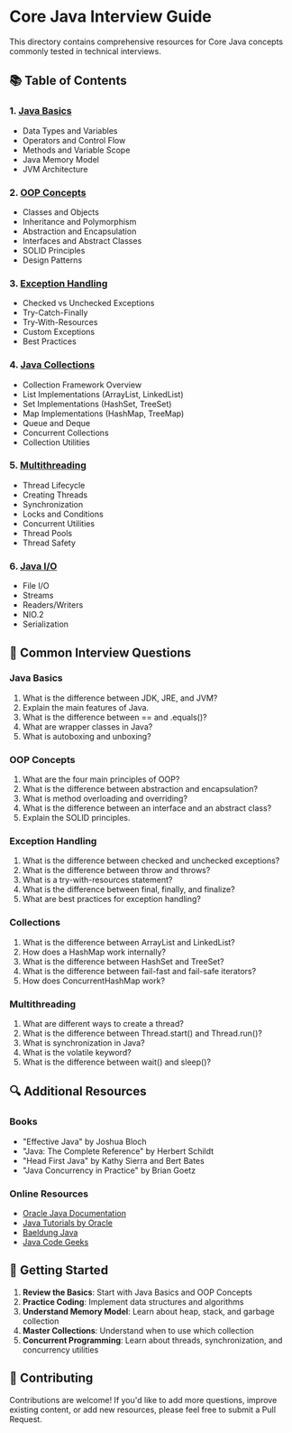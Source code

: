 # Core Java Interview Guide

This directory contains comprehensive resources for Core Java concepts commonly tested in technical interviews.

## 📚 Table of Contents

### 1. [Java Basics](JavaBasics.md)
- Data Types and Variables
- Operators and Control Flow
- Methods and Variable Scope
- Java Memory Model
- JVM Architecture

### 2. [OOP Concepts](OOPConcepts.md)
- Classes and Objects
- Inheritance and Polymorphism
- Abstraction and Encapsulation
- Interfaces and Abstract Classes
- SOLID Principles
- Design Patterns

### 3. [Exception Handling](ExceptionHandling.md)
- Checked vs Unchecked Exceptions
- Try-Catch-Finally
- Try-With-Resources
- Custom Exceptions
- Best Practices

### 4. [Java Collections](Collections.md)
- Collection Framework Overview
- List Implementations (ArrayList, LinkedList)
- Set Implementations (HashSet, TreeSet)
- Map Implementations (HashMap, TreeMap)
- Queue and Deque
- Concurrent Collections
- Collection Utilities

### 5. [Multithreading](Multithreading.md)
- Thread Lifecycle
- Creating Threads
- Synchronization
- Locks and Conditions
- Concurrent Utilities
- Thread Pools
- Thread Safety

### 6. [Java I/O](JavaIO.md)
- File I/O
- Streams
- Readers/Writers
- NIO.2
- Serialization

## 🎯 Common Interview Questions

### Java Basics
1. What is the difference between JDK, JRE, and JVM?
2. Explain the main features of Java.
3. What is the difference between == and .equals()?
4. What are wrapper classes in Java?
5. What is autoboxing and unboxing?

### OOP Concepts
1. What are the four main principles of OOP?
2. What is the difference between abstraction and encapsulation?
3. What is method overloading and overriding?
4. What is the difference between an interface and an abstract class?
5. Explain the SOLID principles.

### Exception Handling
1. What is the difference between checked and unchecked exceptions?
2. What is the difference between throw and throws?
3. What is a try-with-resources statement?
4. What is the difference between final, finally, and finalize?
5. What are best practices for exception handling?

### Collections
1. What is the difference between ArrayList and LinkedList?
2. How does a HashMap work internally?
3. What is the difference between HashSet and TreeSet?
4. What is the difference between fail-fast and fail-safe iterators?
5. How does ConcurrentHashMap work?

### Multithreading
1. What are different ways to create a thread?
2. What is the difference between Thread.start() and Thread.run()?
3. What is synchronization in Java?
4. What is the volatile keyword?
5. What is the difference between wait() and sleep()?

## 🔍 Additional Resources

### Books
- "Effective Java" by Joshua Bloch
- "Java: The Complete Reference" by Herbert Schildt
- "Head First Java" by Kathy Sierra and Bert Bates
- "Java Concurrency in Practice" by Brian Goetz

### Online Resources
- [Oracle Java Documentation](https://docs.oracle.com/en/java/)
- [Java Tutorials by Oracle](https://docs.oracle.com/javase/tutorial/)
- [Baeldung Java](https://www.baeldung.com/)
- [Java Code Geeks](https://www.javacodegeeks.com/)

## 🚀 Getting Started

1. **Review the Basics**: Start with Java Basics and OOP Concepts
2. **Practice Coding**: Implement data structures and algorithms
3. **Understand Memory Model**: Learn about heap, stack, and garbage collection
4. **Master Collections**: Understand when to use which collection
5. **Concurrent Programming**: Learn about threads, synchronization, and concurrency utilities

## 🤝 Contributing

Contributions are welcome! If you'd like to add more questions, improve existing content, or add new resources, please feel free to submit a Pull Request.
